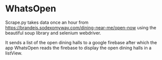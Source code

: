 # WhatsOpen

Scrape.py takes data once an hour from https://brandeis.sodexomyway.com/dining-near-me/open-now using the beautiful soup library and selenium webdriver.

It sends a list of the open dining halls to a google firebase after which the app WhatsOpen reads the firebase to display the open dining halls in a listView. 

